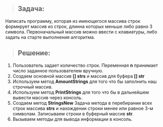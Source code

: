 
>## Задача:
 Написать программу, которая из имеющегося массива строк формирует массив из строк, длинна которых меньше либо равно 3 символа. Первоначальный массив можно ввести с клавиатуры, либо задать на старте выполнения алгоритма.

>## Решение:
1. Пользователь задает количество строк. Переменная **n** принимает число заданное пользователем вручную.
2. Создаем основной массив **[] strs** и массив для буфера **[] str**   
3. Используем метод **AmountStrings** для того что бы заполнить наш строчный массив. 
4. Используем метод **PrintStrings** для того что бы в дальнейшем вывести массив через консоль.
5. Создаем метод **StringsNew** Задача метода в перебирании всех строк массива **strs** и нахождении строки менее или равное 3-м символам. Записываем строки в буферный массив **str**.
6. Вызываем методы для вывода информации в консоль.  
